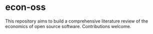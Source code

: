 # econ-oss
This repository aims to build a comprehensive literature review of the economics of open source software. Contributions welcome.
